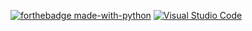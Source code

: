 
[![forthebadge made-with-python](http://ForTheBadge.com/images/badges/made-with-python.svg)](https://www.python.org/)
[![Visual Studio Code](https://img.shields.io/badge/--007ACC?logo=visual%20studio%20code&logoColor=ffffff)](https://code.visualstudio.com/)
